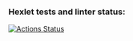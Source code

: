 ### Hexlet tests and linter status:
[![Actions Status](https://github.com/milesmood/docker-project-74/actions/workflows/hexlet-check.yml/badge.svg)](https://github.com/milesmood/docker-project-74/actions)